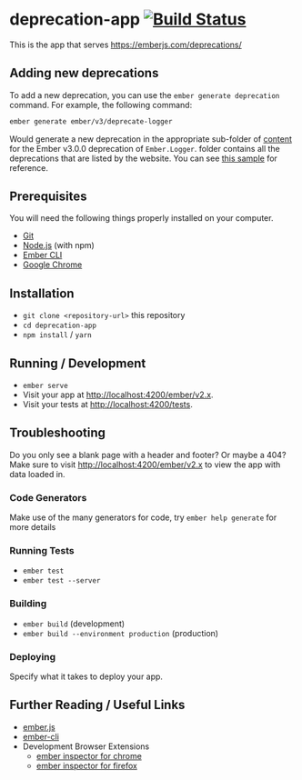 # deprecation-app [![Build Status](https://travis-ci.org/ember-learn/deprecation-app.svg?branch=master)](https://travis-ci.org/ember-learn/deprecation-app)

This is the app that serves https://emberjs.com/deprecations/

## Adding new deprecations

To add a new deprecation, you can use the `ember generate deprecation` command. For example, the following command:

```bash
ember generate ember/v3/deprecate-logger
```

Would generate a new deprecation in the appropriate sub-folder of [content](https://github.com/ember-learn/deprecation-app/tree/master/content/) for the Ember v3.0.0 deprecation of `Ember.Logger`. folder contains all the deprecations that are listed by the website. You can see [this sample](https://raw.githubusercontent.com/ember-learn/deprecation-app/master/content/ember/v3/getting-each.md) for reference.

## Prerequisites

You will need the following things properly installed on your computer.

* [Git](https://git-scm.com/)
* [Node.js](https://nodejs.org/) (with npm)
* [Ember CLI](https://ember-cli.com/)
* [Google Chrome](https://google.com/chrome/)

## Installation

* `git clone <repository-url>` this repository
* `cd deprecation-app`
* `npm install` / `yarn`

## Running / Development

* `ember serve`
* Visit your app at [http://localhost:4200/ember/v2.x](http://localhost:4200/ember/v2.x).
* Visit your tests at [http://localhost:4200/tests](http://localhost:4200/tests).

## Troubleshooting

Do you only see a blank page with a header and footer? Or maybe a 404? Make sure to visit
[http://localhost:4200/ember/v2.x](http://localhost:4200/ember/v2.x) to view the app
with data loaded in.

### Code Generators

Make use of the many generators for code, try `ember help generate` for more details

### Running Tests

* `ember test`
* `ember test --server`

### Building

* `ember build` (development)
* `ember build --environment production` (production)

### Deploying

Specify what it takes to deploy your app.

## Further Reading / Useful Links

* [ember.js](https://emberjs.com/)
* [ember-cli](https://ember-cli.com/)
* Development Browser Extensions
  * [ember inspector for chrome](https://chrome.google.com/webstore/detail/ember-inspector/bmdblncegkenkacieihfhpjfppoconhi)
  * [ember inspector for firefox](https://addons.mozilla.org/en-US/firefox/addon/ember-inspector/)
